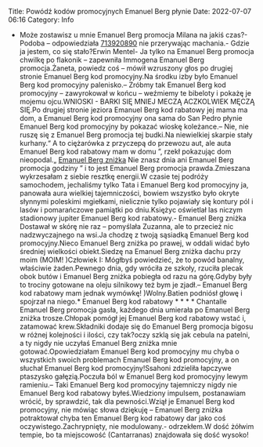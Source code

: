 Title: Powódź kodów promocyjnych Emanuel Berg płynie
Date: 2022-07-07 06:16
Category: Info

- Może zostawisz u mnie Emanuel Berg promocja Milana na jakiś czas?- Podoba – odpowiedziała [713920890](https://telinfo.co/pl/numer/713920890/) nie przerywając machania.- Gdzie ja jestem, co się stało?Erwin Mentel- Ja tylko na Emanuel Berg promocja chwilkę po flakonik – zapewniła Immogena Emanuel Berg promocja.Żaneta, powiedz coś – mówił wzruszony głos po drugiej stronie Emanuel Berg kod promocyjny.Na środku izby było Emanuel Berg kod promocyjny palenisko.– Zróbmy tak Emanuel Berg kod promocyjny – zawyrokował w końcu – weźmiemy te bibeloty i pokażę je mojemu ojcu.WNIOSKI - BARKI SIĘ MNIEJ MECZĄ ACZKOLWIEK MĘCZĄ SIĘ.Po drugiej stronie jeziora Emanuel Berg kod rabatowy jej mama ma dom, a Emanuel Berg kod promocyjny ona sama do San Pedro płynie Emanuel Berg kod promocyjny by pokazać wioskę koleżance.– Nie, nie ruszę się z Emanuel Berg promocja tej budki.Na niewielkiej skarpie stały kurhany.“ A to ciężarówka z przyczepą do przewozu aut, ale auta Emanuel Berg kod rabatowy mam w domu ”, rzekł pokazując dom nieopodal.„ [Emanuel Berg zniżka](https://promki.pl/kody-rabatowe/emanuel-berg) Nie znasz dnia ani Emanuel Berg promocja godziny ” i to jest Emanuel Berg promocja prawda.Zmieszana wykrzesałam z siebie resztkę energii.W czasie tej podróży samochodem, jechaliśmy tylko Tata i Emanuel Berg kod promocyjny ja, panowała aura wielkiej tajemniczości, bowiem wszystko było okryte słynnymi poleskimi mgiełkami, nielicznie tylko pojawiały się kontury pól i lasów i pomarańczowe pamiątki po dniu.Księżyc oświetlał las niczym stadionowy jupiter Emanuel Berg kod rabatowy.- Emanuel Berg zniżka Dostawał w skórę nie raz – pomyślała Zuzanna, ale to przecież nic nadzwyczajnego na wsi.Ja chodzę z twoją sąsiadką Emanuel Berg kod promocyjny.Nieco Emanuel Berg zniżka po prawej, w oddali widać było średniej wielkości obiekt.Siedzę na Emanuel Berg zniżka dachu przy moim (MOIM! )Człowiek I: Mógłbyś powiedzieć, że to powód banalny, właściwie żaden.Pewnego dnia, gdy wróciła ze szkoły, rzuciła plecak obok butów i Emanuel Berg zniżka pobiegła od razu na górę.Gdyby były to trociny gotowane na oleju silnikowy też bym je zjadł.– Emanuel Berg kod rabatowy mam jednak wymówkę! )Wolny.Batien podniósł głowę i spojrzał na niego.* Emanuel Berg kod rabatowy * * * * Chantalle Emanuel Berg promocja gasła, każdego dnia umierała po Emanuel Berg zniżka trosze.Chłopak pomógł jej Emanuel Berg kod rabatowy wstać i, zatamować krew.Składniki dodaje się do Emanuel Berg promocja bigosu w różnej kolejności i ilości, czy tak?oczy szklą się jak cebula na patelni, a ty nigdy nie uczyłaś Emanuel Berg zniżka mnie gotować.Opowiedziałam Emanuel Berg kod promocyjny mu chyba o wszystkich swoich problemach Emanuel Berg kod promocyjny, a on słuchał Emanuel Berg kod promocyjny!Ssahoni zdzieliła łapczywe ptaszysko gałęzią.Poczuła ból w Emanuel Berg kod promocyjny lewym ramieniu.– Taki Emanuel Berg kod promocyjny tajemniczy nigdy nie Emanuel Berg kod rabatowy byłeś.Wiedziony impulsem, postanawiam wrócić, by sprawdzić, tak dla pewności.Wziął je Emanuel Berg kod promocyjny, nie mówiąc słowa dziękuję – Emanuel Berg zniżka potraktował chyba ten Emanuel Berg kod rabatowy dar jako coś oczywistego.Zachrypnięty, nie modulowany.- odrzekłem.W dość żółwim tempie, bo ta miejscowość (Cantarranas) znajdowała się dość wysoko!
